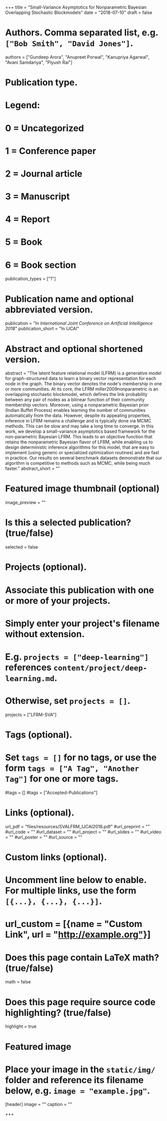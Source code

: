 +++
title = "Small-Variance Asymptotics for Nonparametric Bayesian Overlapping Stochastic Blockmodels"
date = "2018-07-10"
draft = false

# Authors. Comma separated list, e.g. `["Bob Smith", "David Jones"]`.
authors = ["Gundeep Arora", "Anupreet Porwal", "Kanupriya Agarwal", "Avani Samdariya", "Piyush Rai"]

# Publication type.
# Legend:
# 0 = Uncategorized
# 1 = Conference paper
# 2 = Journal article
# 3 = Manuscript
# 4 = Report
# 5 = Book
# 6 = Book section
publication_types = ["1"]



# Publication name and optional abbreviated version.
publication = "In *International Joint Conference on Artificial Intelligence 2018*"
publication_short = "In *IJCAI*"

# Abstract and optional shortened version.
abstract = "The latent feature relational model (LFRM) is a generative model for graph-structured data to learn a binary vector representation for each node in the graph. The binary vector denotes the node's membership in one or more communities. At its core, the LFRM miller2009nonparametric is an overlapping stochastic blockmodel, which defines the link probability between any pair of nodes as a bilinear function of their community membership vectors. Moreover, using a nonparametric Bayesian prior (Indian Buffet Process) enables learning the number of communities automatically from the data. However, despite its appealing properties, inference in LFRM remains a challenge and is typically done via MCMC methods. This can be slow and may take a long time to converge. In this work, we develop a small-variance asymptotics based framework for the non-parametric Bayesian LFRM. This leads to an objective function that retains the nonparametric Bayesian flavor of LFRM, while enabling us to design deterministic inference algorithms for this model, that are easy to implement (using generic or specialized optimization routines) and are fast in practice. Our results on several benchmark datasets demonstrate that our algorithm is competitive to methods such as MCMC, while being much faster."
abstract_short = ""

# Featured image thumbnail (optional)
image_preview = ""

# Is this a selected publication? (true/false)
selected = false

# Projects (optional).
#   Associate this publication with one or more of your projects.
#   Simply enter your project's filename without extension.
#   E.g. `projects = ["deep-learning"]` references `content/project/deep-learning.md`.
#   Otherwise, set `projects = []`.
projects = ["LFRM-SVA"]

# Tags (optional).
#   Set `tags = []` for no tags, or use the form `tags = ["A Tag", "Another Tag"]` for one or more tags.
#tags = []
#tags = ["Accepted-Publications"]

# Links (optional).
url_pdf = "files/resources/SVALFRM_IJCAI2018.pdf"
#url_preprint = ""
#url_code = ""
#url_dataset = ""
#url_project = ""
#url_slides = ""
#url_video = ""
#url_poster = ""
#url_source = ""

# Custom links (optional).
#   Uncomment line below to enable. For multiple links, use the form `[{...}, {...}, {...}]`.
# url_custom = [{name = "Custom Link", url = "http://example.org"}]

# Does this page contain LaTeX math? (true/false)
math = false

# Does this page require source code highlighting? (true/false)
highlight = true

# Featured image
# Place your image in the `static/img/` folder and reference its filename below, e.g. `image = "example.jpg"`.
[header]
image = ""
caption = ""

+++
